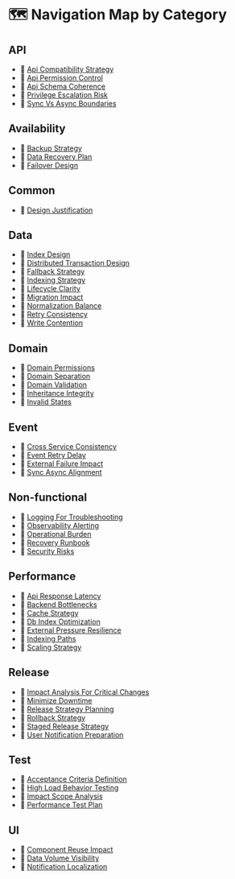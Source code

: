 # 🗺 Navigation Map by Category

## API

- 📐 [Api Compatibility Strategy](categories/api/api-compatibility-strategy.md)
- 📐 [Api Permission Control](categories/api/api-permission-control.md)
- 📐 [Api Schema Coherence](categories/api/api-schema-coherence.md)
- 🔬 [Privilege Escalation Risk](categories/api/privilege-escalation-risk.md)
- 📐 [Sync Vs Async Boundaries](categories/api/sync-vs-async-boundaries.md)

## Availability

- 🔬 [Backup Strategy](categories/availability/backup-strategy.md)
- 🔬 [Data Recovery Plan](categories/availability/data-recovery-plan.md)
- 🔬 [Failover Design](categories/availability/failover-design.md)

## Common

- 📐 [Design Justification](categories/common/design-justification.md)

## Data

- 📐 [Index Design](categories/data/index-design.md)
- 🔬 [Distributed Transaction Design](categories/data/distributed-transaction-design.md)
- 🔬 [Fallback Strategy](categories/data/fallback-strategy.md)
- 📐 [Indexing Strategy](categories/data/indexing-strategy.md)
- 📐 [Lifecycle Clarity](categories/data/lifecycle-clarity.md)
- 📐 [Migration Impact](categories/data/migration-impact.md)
- 📐 [Normalization Balance](categories/data/normalization-balance.md)
- 🔬 [Retry Consistency](categories/data/retry-consistency.md)
- 🔬 [Write Contention](categories/data/write-contention.md)

## Domain

- 📐 [Domain Permissions](categories/domain/domain-permissions.md)
- 📐 [Domain Separation](categories/domain/domain-separation.md)
- 📐 [Domain Validation](categories/domain/domain-validation.md)
- 📐 [Inheritance Integrity](categories/domain/inheritance-integrity.md)
- 📐 [Invalid States](categories/domain/invalid-states.md)

## Event

- 📐 [Cross Service Consistency](categories/async/cross-service-consistency.md)
- 🔬 [Event Retry Delay](categories/async/event-retry-delay.md)
- 🔬 [External Failure Impact](categories/async/external-failure-impact.md)
- 📐 [Sync Async Alignment](categories/async/sync-async-alignment.md)

## Non-functional

- 🔬 [Logging For Troubleshooting](categories/non-functional/logging-for-troubleshooting.md)
- 🔬 [Observability Alerting](categories/non-functional/observability-alerting.md)
- 📐 [Operational Burden](categories/non-functional/operational-burden.md)
- 🔬 [Recovery Runbook](categories/non-functional/recovery-runbook.md)
- 📐 [Security Risks](categories/non-functional/security-risks.md)

## Performance

- 📐 [Api Response Latency](categories/performance/api-response-latency.md)
- 🔬 [Backend Bottlenecks](categories/performance/backend-bottlenecks.md)
- 📐 [Cache Strategy](categories/performance/cache-strategy.md)
- 🔬 [Db Index Optimization](categories/performance/db-index-optimization.md)
- 🔬 [External Pressure Resilience](categories/performance/external-pressure-resilience.md)
- 🔬 [Indexing Paths](categories/performance/indexing-paths.md)
- 🔬 [Scaling Strategy](categories/performance/scaling-strategy.md)

## Release

- 🔬 [Impact Analysis For Critical Changes](categories/release/impact-analysis-for-critical-changes.md)
- 🔬 [Minimize Downtime](categories/release/minimize-downtime.md)
- 📐 [Release Strategy Planning](categories/release/release-strategy-planning.md)
- 🔬 [Rollback Strategy](categories/release/rollback-strategy.md)
- 🔬 [Staged Release Strategy](categories/release/staged-release-strategy.md)
- 📐 [User Notification Preparation](categories/release/user-notification-preparation.md)

## Test

- 📐 [Acceptance Criteria Definition](categories/test/acceptance-criteria-definition.md)
- 🔬 [High Load Behavior Testing](categories/test/high-load-behavior-testing.md)
- 📐 [Impact Scope Analysis](categories/test/impact-scope-analysis.md)
- 📐 [Performance Test Plan](categories/test/performance-test-plan.md)

## UI

- 📐 [Component Reuse Impact](categories/ui/component-reuse-impact.md)
- 📐 [Data Volume Visibility](categories/ui/data-volume-visibility.md)
- 📐 [Notification Localization](categories/ui/notification-localization.md)
